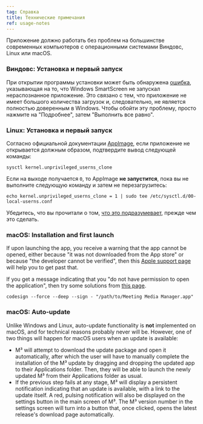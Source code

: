 ```yaml
---
tag: Справка
title: Технические примечания
ref: usage-notes
---
```


Приложение должно работать без проблем на большинстве современных компьютеров с операционными системами Виндовс, Linux или macOS.

### Виндовс: Установка и первый запуск

При открытии программы установки может быть обнаружена [ошибка](assets/img/other/win-smartscreen.png), указывающая на то, что Windows SmartScreen не запускал нераспознанное приложение. Это связано с тем, что приложение не имеет большого количества загрузок и, следовательно, не является полностью доверенным в Windows. Чтобы обойти эту проблему, просто нажмите на "Подробнее", затем "Выполнить все равно".

### Linux: Установка и первый запуск

Согласно официальной документации [AppImage](https://docs.appimage.org/user-guide/troubleshooting/electron-sandboxing.html), если приложение не открывается должным образом, подтвердите вывод следующей команды:

`sysctl kernel.unprivileged_userns_clone`

Если на выходе получается `0`, то AppImage **не запустится**, пока вы не выполните следующую команду и затем не перезагрузитесь:

`echo kernel.unprivileged_userns_clone = 1 | sudo tee /etc/sysctl.d/00-local-userns.conf`

Убедитесь, что вы прочитали о том, [что это подразумевает](https://lwn.net/Articles/673597/), прежде чем это сделать.

### macOS: Installation and first launch

If upon launching the app, you receive a warning that the app cannot be opened, either because "it was not downloaded from the App store" or because "the developer cannot be verified", then this [Apple support page](https://support.apple.com/en-ca/HT202491) will help you to get past that.

If you get a message indicating that you "do not have permission to open the application", then try some solutions from [this page](https://stackoverflow.com/questions/64842819/cant-run-app-because-of-permission-in-big-sur/64895860).

`codesign --force --deep --sign - "/path/to/Meeting Media Manager.app"`

### macOS: Auto-update

Unlike Windows and Linux, auto-update functionality is **not** implemented on macOS, and for technical reasons probably never will be. However, one of two things will happen for macOS users when an update is available:

- M³ will attempt to download the update package and open it automatically, after which the user will have to manually complete the installation of the M³ update by dragging and dropping the updated app to their Applications folder. Then, they will be able to launch the newly updated M³ from their Applications folder as usual.
- If the previous step fails at any stage, M³ will display a persistent notification indicating that an update is available, with a link to the update itself. A red, pulsing notification will also be displayed on the settings button in the main screen of M³. The M³ version number in the settings screen will turn into a button that, once clicked, opens the latest release's download page automatically.
